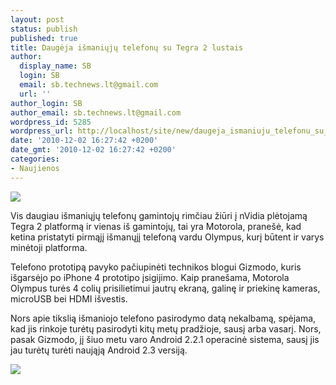 ```yaml
---
layout: post
status: publish
published: true
title: Daugėja išmaniųjų telefonų su Tegra 2 lustais
author:
  display_name: SB
  login: SB
  email: sb.technews.lt@gmail.com
  url: ''
author_login: SB
author_email: sb.technews.lt@gmail.com
wordpress_id: 5285
wordpress_url: http://localhost/site/new/daugeja_ismaniuju_telefonu_su_tegra_2_lustais/
date: '2010-12-02 16:27:42 +0200'
date_gmt: '2010-12-02 16:27:42 +0200'
categories:
- Naujienos
---
```

<div class="imgright"><img src="http://t2.gstatic.com/images?q=tbn:6seqOZglFrzPZM%3Ahttp://news.softpedia.com/images/news2/NVIDIA-Tegra-2-Based-Nintendo-DS-Rumors-Continue-2.jpg"  /></div>
<p>Vis daugiau išmaniųjų telefonų gamintojų rimčiau žiūri į nVidia plėtojamą Tegra 2 platformą ir vienas iš gamintojų, tai yra Motorola, pranešė, kad ketina pristatyti pirmąjį išmanųjį telefoną vardu Olympus, kurį būtent ir varys minėtoji platforma.</p>
<p>Telefono prototipą pavyko pačiupinėti technikos blogui Gizmodo, kuris išgarsėjo po iPhone 4 prototipo įsigijimo. Kaip pranešama, Motorola Olympus turės 4 colių prisilietimui jautrų ekraną, galinę ir priekinę kameras, microUSB bei HDMI išvestis.</p>
<p>Nors apie tikslią išmaniojo telefono pasirodymo datą nekalbamą, spėjama, kad jis rinkoje turėtų pasirodyti kitų metų pradžioje, sausį arba vasarį. Nors, pasak Gizmodo, jį šiuo metu varo Android 2.2.1 operacinė sistema, sausį jis jau turėtų turėti naująją Android 2.3 versiją.</p>
<p><img src="http://cache.gawkerassets.com/assets/images/4/2010/12/500x_motolseven.jpg" /></p>
